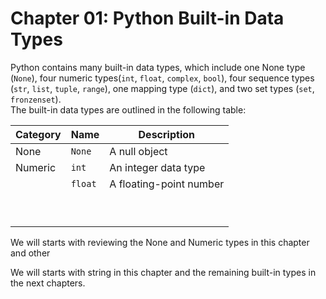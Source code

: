 # Chapter 01: Python Built-in Data Types

Python contains many built-in data types, which include one None type (`None`), four numeric types(`int`, `float`, `complex`, `bool`), four sequence types (`str`, `list`, `tuple`, `range`), one mapping type (`dict`), and two set types (`set`, `fronzenset`).  
The built-in data types are outlined in the following table:

| Category     | Name     | Description     |
|     :---     | ----     | ----            |
|   None   |  `None`    | A null object     |
| Numeric  |  `int`     |   An integer data type   |
|          | `float`    |   A floating-point number   |
|      |      |      |
|      |      |      |
|      |      |      |
|      |      |      |
|      |      |      |
|      |      |      |
|      |      |      |
|      |      |      |
|      |      |      |



We will starts with reviewing the None and Numeric types in this chapter and other

We will starts with string in this chapter and the remaining built-in types in the next chapters.

